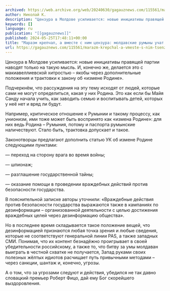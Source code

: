 ```yaml
---
archived: https://web.archive.org/web/20240630/gagauznews.com/115561/marazm-krepchal-a-vmeste-s-nim-tsenzura-moldavskie-rumyny-uchat-ne-predavat-rodinu.html
author: Николай К.
description: "Цензура в Молдове усиливается: новые инициативы правящей партии наводят только на такую мысль. И, конечно же, делается это с макиавеллиевской хитростью – якобы через дополнительные положения и трактовки к закону об «измене Родине». Подчеркнём, что рассуждения на эту тему исходят от людей, которые сами не могут определиться, какая у них Родина. Это как если бы Майя Санду начала учить, как заводить семью и воспитывать детей, которых у неё нет и вряд ли будут. Например, критическое отношение к Румынии и такому процессу, как унионизм, ими тоже может быть воспринято как «измена Родине»: для них ведь Родина – Румыния, потому и паспорта […]"
keywords: []
language: ru
publication: "[[gagauznews]]"
published: 2024-05-25T17:48:11+00:00
title: "Маразм крепчал, а вместе с ним цензура: молдавские румыны учат «не предавать Родину»"
url: https://gagauznews.com/115561/marazm-krepchal-a-vmeste-s-nim-tsenzura-moldavskie-rumyny-uchat-ne-predavat-rodinu.html
---
```


Цензура в Молдове усиливается: новые инициативы правящей партии наводят только на такую мысль. И, конечно же, делается это с макиавеллиевской хитростью – якобы через дополнительные положения и трактовки к закону об «измене Родине».

Подчеркнём, что рассуждения на эту тему исходят от людей, которые сами не могут определиться, какая у них Родина. Это как если бы Майя Санду начала учить, как заводить семью и воспитывать детей, которых у неё нет и вряд ли будут.

Например, критическое отношение к Румынии и такому процессу, как унионизм, ими тоже может быть воспринято как «измена Родине»: для них ведь Родина – Румыния, потому и паспорта румынские наличествуют. Стало быть, трактовка допускает и такое.

Законотворцы предлагают дополнить статью УК об измене Родине следующими пунктами:

— переход на сторону врага во время войны;

— шпионаж;

— разглашение государственной тайны;

— оказание помощи в проведении враждебных действий против безопасности государства.

В пояснительной записке авторы уточнили: «Враждебные действия против безопасности государства выражаются также в кампаниях по дезинформации – организованной деятельности с целью достижения враждебных целей через дезинформацию общества».

Но в последнее время складывается такое положение вещей, что дезинформацией признаются любая точка зрения и любые сведения, которые не соответствуют генеральной линии PAS, а также западных СМИ. Понимая, что их контент безнадёжно проигрывает в своей убедительности российскому, а также то, что битву за умы молдаван выиграть в честной схватке не получается, Запад руками своих полезных жёлтых идиотов расчищает путь привычными методами – через санкции, шантаж и, конечно, угрозы.

А о том, что за угрозами следуют и действия, убедился не так давно словацкий премьер Роберт Фицо, дай ему Бог скорейшего выздоровления.
